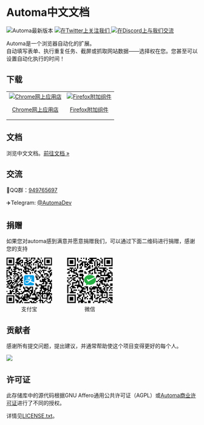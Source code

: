 # Automa中文文档
<p>
  <img alt="Automa最新版本" src="https://img.shields.io/github/package-json/v/kholid060/automa" />
  <a href="https://twitter.com/AutomaApp">
    <img alt="在Twitter上关注我们" src="https://img.shields.io/twitter/follow/AutomaApp?style=social" />
  </a>
  <a href="https://discord.gg/C6khwwTE84">
    <img alt="在Discord上与我们交流" src="https://img.shields.io/discord/942211415517835354?label=join%20discord&logo=Discord&logoColor=white" />
  </a>
</p>

Automa是一个浏览器自动化的扩展。<br />
自动填写表单、执行重复任务、截屏或抓取网站数据——选择权在您。您甚至可以设置自动化执行的时间！

## 下载
<table cellspacing="0" cellpadding="0">
  <tr>
    <td valign="center">
      <a align="center" href="https://chrome.google.com/webstore/detail/automa/infppggnoaenmfagbfknfkancpbljcca">
        <img src="https://user-images.githubusercontent.com/22908993/166417152-f870bfbd-1770-4c28-b69d-a7303aebc9a6.png" alt="Chrome网上应用店" />
        <p align="center">Chrome网上应用店</p>
      </a>
    </td>
    <td valign="center">
      <a href="https://addons.mozilla.org/en-US/firefox/addon/automa/">
        <img src="https://user-images.githubusercontent.com/22908993/166417727-3481fef4-00e5-4cf0-bb03-27fb880d993c.png" alt="Firefox附加组件" />
        <p align="center">Firefox附加组件</p>
      </a>
    </td>
  </tr>
</table>

## 文档
浏览中文文档。[前往文档 &#187;](https://automa.wiki)

## 交流
🐧QQ群：[949765697](https://qm.qq.com/cgi-bin/qm/qr?k=laiqREd2t3zTsT5iOrIL5Q9jdJo2thzW&jump_from=webapi&authKey=/Tjw4D6QjfdQEQ6Fwllt0K3DJelWp2DSffYQBs4TqWYkLtcLGxiSF2SV4OFdNeOG)

✈️Telegram: [@AutomaDev](https://t.me/AutomaDev)
## 捐赠
如果您对automa感到满意并愿意捐赠我们，可以通过下面二维码进行捐赠，感谢您的支持

<div style="display: flex">
    <div style="margin-right: 40px;display: flex;flex-flow: column;">
        <img style="width: 120px;" src="./docs/public/images/alipay.jpg" alt="">
        <div style="text-align: center;margin-top: 5px;font-size: 14px;">支付宝</div>
    </div>
    <div style="display: flex;flex-flow: column;">
        <img style="width: 120px;" src="./docs/public/images/wxpay.jpg" alt="">
        <div style="text-align: center;margin-top: 5px;font-size: 14px;">微信</div>
    </div>
</div>

## 贡献者
感谢所有提交问题，提出建议，并通常帮助使这个项目变得更好的每个人。

<a href="https://github.com/kholid060/automa/graphs/contributors">
  <img src="https://contrib.rocks/image?repo=kholid060/automa" />
</a>

## 许可证
此存储库中的源代码根据GNU Affero通用公共许可证（AGPL）或[Automa商业许可证](https://www.automa.site/license/commercial/)进行了不同的授权。

详情见[LICENSE.txt](./LICENSE.txt)。